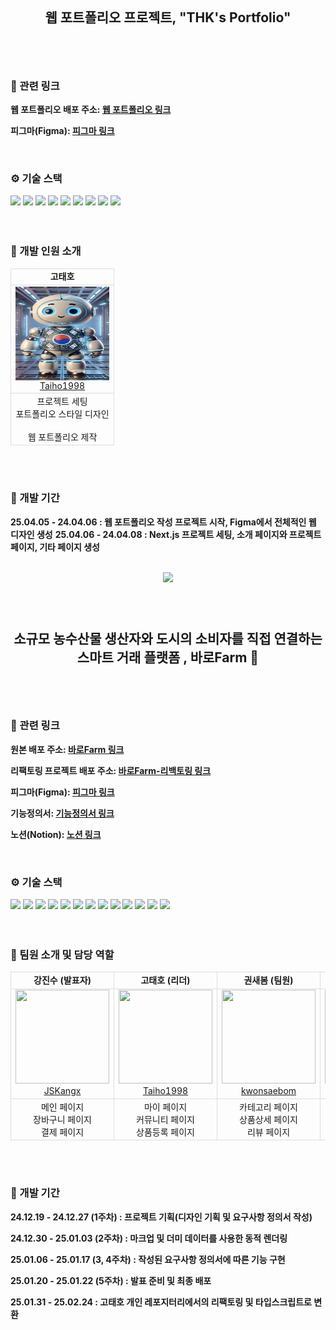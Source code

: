 <br>
<div align='center' alt="프로젝트 대표 이미지지"> </div>
<br>

## <br> <div align='center'> 웹 포트폴리오 프로젝트, "THK's Portfolio" </div> <br>

<br>

### 🔗 관련 링크

<b> 웹 포트폴리오 배포 주소: [웹 포트폴리오 링크](thkwebportfolio.netlify.app/)</b>

<b> 피그마(Figma): [피그마 링크](https://www.figma.com/design/uDOsnNP7xXQvsUChgp5Jmx/Wood-Portfolio-Draft?t=vzFBXXHQ9iJs29iq-0)</b>

<br>

### ⚙️ 기술 스택

<div>
  <!-- 개발 도구 -->
  <img src="https://img.shields.io/badge/git-F05032?style=for-the-badge&logo=git&logoColor=white">
  <img src="https://img.shields.io/badge/github-181717?style=for-the-badge&logo=github&logoColor=white">
  <img src="https://img.shields.io/badge/figma-666666?style=for-the-badge&logo=figma&logoColor=white">
  <!-- 빌드 도구 CNA -->
  <!-- <img src="https://img.shields.io/badge/vite-646CFF?style=for-the-badge&logo=vite&logoColor=white"> -->
  <!-- 프론트엔드 기본 기술 -->
  <img src="https://img.shields.io/badge/html5-E34F26?style=for-the-badge&logo=html5&logoColor=white">
  <img src="https://img.shields.io/badge/css-1572B6?style=for-the-badge&logo=css3&logoColor=white">
  <img src="https://img.shields.io/badge/TYPESCRIPT-3178C6?style=for-the-badge&logo=typescript&logoColor=white"/>
  <!-- 프레임워크 및 스타일링 -->
  <img src="https://img.shields.io/badge/NEXT.JS-000000?style=for-the-badge&logo=nextdotjs&logoColor=white">
  <img src="https://img.shields.io/badge/tailwindcss-06B6D4?style=for-the-badge&logo=tailwindcss&logoColor=white">
   <!-- 배포 -->
   <img src="https://img.shields.io/badge/netlify-00C7B7?style=for-the-badge&logo=netlify&logoColor=white">
 </div>
 <br>
 <br>
 
 ### 🐝 개발 인원 소개
 
 <table align='center' style="border-collapse: collapse;">
     <tr>
       <td style="border: 1px solid #ddd; text-align: center;"><p align="center" style="margin: 0;"><strong>고태호</strong></p></td>
     </tr>
     <tr>
       <td style="border: 1px solid #ddd;">
         <a href="https://github.com/Taiho1998" style="display: block; text-align: center;">
           <img align='center' src="./public/taiho.png" width="150" height="150" style="display: inline;">
           <p align="center" style="margin: 0;">Taiho1998</p>
         </a>
       </td>
     </tr>
     <tr>
       <td style="border: 1px solid #ddd;">
         <p align="center" style="margin: 0;">
           프로젝트 세팅<br>
           포트폴리오 스타일 디자인<br>
           <br>
           웹 포트폴리오 제작
         </p>
       </td>
     </tr>
 </table>
 <br>
 <br>
 
 ### 📆 개발 기간
 
 <b>25.04.05 - 24.04.06 : 웹 포트폴리오 작성 프로젝트 시작, Figma에서 전체적인 웹 디자인 생성</b>
 <b>25.04.06 - 24.04.08 : Next.js 프로젝트 세팅, 소개 페이지와 프로젝트 페이지, 기타 페이지 생성</b>

<br>
<div align='center'> <img src='./public/images/BaroFarmLogo_long.png' width=50%> </div>
<br>

## <br> <div align='center'> 소규모 농수산물 생산자와 도시의 소비자를 직접 연결하는 스마트 거래 플랫폼 , 바로Farm 🌱 </div> <br>

<br>

### 🔗 관련 링크

<b> 원본 배포 주소: [바로Farm 링크](https://barofarm.netlify.app/)</b>

<b> 리팩토링 프로젝트 배포 주소: [바로Farm-리백토링 링크](https://barofarm-refactoredtk.netlify.app/)</b>

<b> 피그마(Figma): [피그마 링크](<https://www.figma.com/design/ThTdy4bAI2dDMxaRcDPFAW/4%EB%94%B8%EB%9D%BC---%EB%B0%94%EB%A1%9C%ED%8C%9C(Farm)?node-id=0-1&p=f&t=O2YRQAev0xPoQLzn-0>)</b>

<b> 기능정의서: [기능정의서 링크](https://docs.google.com/spreadsheets/d/12brCwjbi5Jx5qKoXahrMsqFkfG7VHe_1B374fup5QQg/edit?gid=0#gid=0)</b>

<b> 노션(Notion): [노션 링크](https://www.notion.so/4-4-3275fa56674041069f61c44806d2d11e?pvs=4)</b>

<br>

### ⚙️ 기술 스택

<div>
  <!-- 개발 도구 -->
  <img src="https://img.shields.io/badge/git-F05032?style=for-the-badge&logo=git&logoColor=white">
  <img src="https://img.shields.io/badge/github-181717?style=for-the-badge&logo=github&logoColor=white">
  <img src="https://img.shields.io/badge/figma-666666?style=for-the-badge&logo=figma&logoColor=white">
  <!-- 빌드 도구 -->
  <img src="https://img.shields.io/badge/vite-646CFF?style=for-the-badge&logo=vite&logoColor=white">
  <!-- 프론트엔드 기본 기술 -->
  <img src="https://img.shields.io/badge/html5-E34F26?style=for-the-badge&logo=html5&logoColor=white">
  <img src="https://img.shields.io/badge/css-1572B6?style=for-the-badge&logo=css3&logoColor=white">
  <img src="https://img.shields.io/badge/javascript-F7DF1E?style=for-the-badge&logo=javascript&logoColor=black">
  <!-- 프레임워크 및 스타일링 -->
  <img src="https://img.shields.io/badge/react-61DAFB?style=for-the-badge&logo=react&logoColor=white">
  <img src="https://img.shields.io/badge/tailwindcss-06B6D4?style=for-the-badge&logo=tailwindcss&logoColor=white">
  <!-- 상태 관리 및 데이터 페칭 -->
  <img src="https://img.shields.io/badge/zustand-00B899?style=for-the-badge&logo=&logoColor=white">
  <img src="https://img.shields.io/badge/tanstack query-FF4154?style=for-the-badge&logo=reactquery&logoColor=white">
  <!-- 라우팅 -->
  <img src="https://img.shields.io/badge/reactrouter-CA4245?style=for-the-badge&logo=reactrouter&logoColor=white">
   <!-- 배포 -->
   <img src="https://img.shields.io/badge/netlify-00C7B7?style=for-the-badge&logo=netlify&logoColor=white">
 </div>
 <br>
 <br>
 
 ### 🐝 팀원 소개 및 담당 역할
 
 <table style="border-collapse: collapse;">
     <tr>
       <td style="border: 1px solid #ddd; text-align: center;"><p align="center" style="margin: 0;"><strong>강진수 (발표자)</strong></p></td>
       <td style="border: 1px solid #ddd; text-align: center;"><p align="center" style="margin: 0;"><strong>고태호 (리더)</strong></p></td>
       <td style="border: 1px solid #ddd; text-align: center;"><p align="center" style="margin: 0;"><strong>권새봄 (팀원)</strong></p></td>
       <td style="border: 1px solid #ddd; text-align: center;"><p align="center" style="margin: 0;"><strong>황은지 (팀원)</strong></p></td>
     </tr>
     <tr>
       <td style="border: 1px solid #ddd; text-align: center;">
         <a href="https://github.com/JSKangx">
           <img src="./public/images/reademe/jinsu.png" width="150" height="150">
           <p align="center" style="margin: 0;">JSKangx</p>
         </a>
       </td>
       <td style="border: 1px solid #ddd; text-align: center;">
         <a href="https://github.com/Taiho1998">
           <img src="./public/images/reademe/taiho.png" width="150" height="150">
           <p align="center" style="margin: 0;">Taiho1998</p>
         </a>
       </td>
       <td style="border: 1px solid #ddd; text-align: center;">
         <a href="https://github.com/kwonsaebom">
           <img src="./public/images/reademe/seabom.png" width="150" height="150">
           <p align="center" style="margin: 0;">kwonsaebom</p>
         </a>
       </td>
       <td style="border: 1px solid #ddd; text-align: center;">
         <a href="https://github.com/gitlookgitlook">
           <img src="./public/images/reademe/eunji.png" width="150" height="150">
           <p align="center" style="margin: 0;">gitlookgitlook</p>
         </a>
       </td>
     </tr>
     <tr>
       <td style="border: 1px solid #ddd;">
         <p align="center" style="margin: 0;">
           메인 페이지<br/>
           장바구니 페이지<br/>
           결제 페이지
         </p>
       </td>
       <td style="border: 1px solid #ddd;">
         <p align="center" style="margin: 0;">
           마이 페이지<br/>
           커뮤니티 페이지<br/>
           상품등록 페이지
         </p>
       </td>
       <td style="border: 1px solid #ddd;">
         <p align="center" style="margin: 0;">
           카테고리 페이지<br/>
           상품상세 페이지<br/>
           리뷰 페이지
         </p>
       </td>
       <td style="border: 1px solid #ddd;">
         <p align="center" style="margin: 0;">
           회원가입<br/>
           로그인<br/>
           검색 페이지
         </p>
       </td>
     </tr>
 </table>
 <br>
 <br>
 
 ### 📆 개발 기간
 
 <b>24.12.19 - 24.12.27 (1주차) : 프로젝트 기획(디자인 기획 및 요구사항 정의서 작성)</b>
 
 <b>24.12.30 - 25.01.03 (2주차) : 마크업 및 더미 데이터를 사용한 동적 렌더링</b>
 
 <b>25.01.06 - 25.01.17 (3, 4주차) : 작성된 요구사항 정의서에 따른 기능 구현</b>
 
 <b>25.01.20 - 25.01.22 (5주차) : 발표 준비 및 최종 배포</b>
 
 <b>25.01.31 - 25.02.24 : 고태호 개인 레포지터리에서의 리팩토링 및 타입스크립트로 변환</b>
